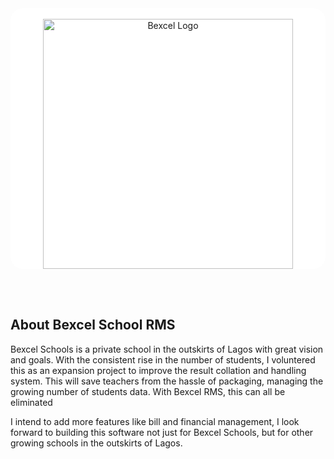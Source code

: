 <br>
<br>

<p align="center" style="background-color: #fff;border-radius: 20px;"><a href="https://bexcel-schools.vercel.app/" target="_blank"><br><img src="https://bexcel-schools.vercel.app/images/logo-white.png" width="400" alt="Bexcel Logo"></a><br></p>

<br>
<br>

## About Bexcel School RMS

Bexcel Schools is a private school in the outskirts of Lagos with great vision and goals. With the consistent rise in the number of students, I voluntered this as an expansion project to improve the result collation and handling system. This will save teachers from the hassle of packaging, managing the growing number of students data. With Bexcel RMS, this can all be eliminated

I intend to add more features like bill and financial management, I look forward to building this software not just for Bexcel Schools, but for other growing schools in the outskirts of Lagos.
